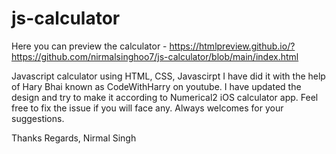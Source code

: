 # js-calculator

Here you can preview the calculator - https://htmlpreview.github.io/?https://github.com/nirmalsinghoo7/js-calculator/blob/main/index.html

Javascript calculator using HTML, CSS, Javascirpt
I have did it with the help of Hary Bhai known as CodeWithHarry on youtube. I have updated the design and try to make it according to Numerical2 iOS calculator app.
Feel free to fix the issue if you will face any.
Always welcomes for your suggestions.

Thanks
Regards,
Nirmal Singh

